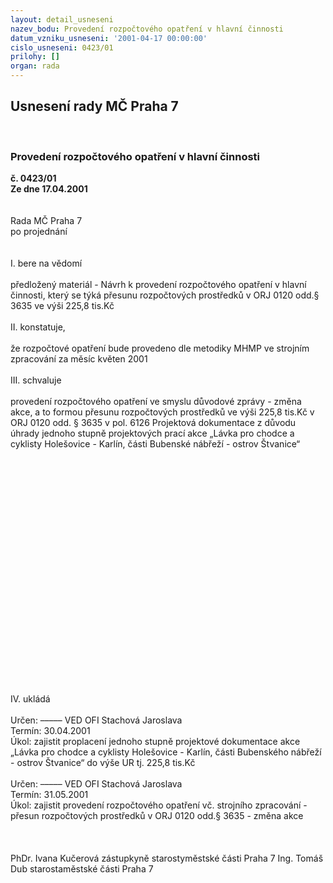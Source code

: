 ```yaml
---
layout: detail_usneseni
nazev_bodu: Provedení rozpočtového opatření v hlavní činnosti
datum_vzniku_usneseni: '2001-04-17 00:00:00'
cislo_usneseni: 0423/01
prilohy: []
organ: rada
---
```

<div id="ucUsn_pList" class="usn">
	<span><h2>Usnesení rady MČ Praha 7 </h2>
<br></span><div class="standBody">
<span><h3>Provedení rozpočtového opatření v hlavní činnosti</h3></span><div class="center">
		<strong>č. 0423/01</strong><br>
	</div>
<div class="center">
		<strong>Ze dne 17.04.2001</strong><br><br>
	</div>
<br>Rada MČ Praha 7<br>po projednání<br><br><br>I.	bere na vědomí<br><br> předložený materiál - Návrh k provedení rozpočtového opatření v hlavní činnosti, který se týká přesunu rozpočtových prostředků v ORJ 0120 odd.§ 3635 ve výši 225,8 tis.Kč<br><br>II.	konstatuje,<br><br>že rozpočtové opatření bude provedeno dle metodiky MHMP ve strojním zpracování za měsíc květen 2001<br><br>III.	schvaluje <br><br>provedení rozpočtového opatření ve smyslu důvodové zprávy - změna akce, a to formou přesunu rozpočtových prostředků ve výši 225,8 tis.Kč v  ORJ 0120 odd. § 3635 v pol. 6126 Projektová dokumentace z  důvodu úhrady jednoho stupně projektových prací akce „Lávka pro chodce a cyklisty Holešovice  - Karlín, části Bubenské nábřeží - ostrov Štvanice“<br><br><br><br><br><br><br><br><br><br><br><br><br><br><br><br><br><br><br><br><br><br><br><br>IV.	ukládá <br><br> Určen:	–––––	VED OFI Stachová Jaroslava<br>Termín: 30.04.2001<br>Úkol:	zajistit proplacení jednoho stupně projektové dokumentace akce „Lávka pro chodce a cyklisty Holešovice - Karlín, části Bubenského nábřeží - ostrov Štvanice“ do výše UR tj. 225,8 tis.Kč<br> <br> Určen:	–––––	VED OFI Stachová Jaroslava<br>Termín: 31.05.2001<br>Úkol:	zajistit provedení rozpočtového opatření vč. strojního zpracování - přesun rozpočtových prostředků v ORJ 0120 odd.§ 3635 - změna akce<br> <br><br> 	<br>PhDr. Ivana Kučerová zástupkyně starostyměstské části Praha 7	Ing. Tomáš Dub starostaměstské části Praha 7<br>	<br><br>
</div>
</div>